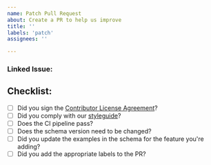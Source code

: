 ```yaml
---
name: Patch Pull Request
about: Create a PR to help us improve
title: ''
labels: 'patch'
assignees: ''

---
```


<!-- All PRs should have some kind of issue backing them. This means the community has had some opportunity to contribute ideas, or that the PR is fixing a problem that is being tracked -->
### Linked Issue:

<!-- (See our contributing guidelines for more details) -->

<!-- Please remove any items below that may not apply to your Pull Request -->
## Checklist:
- [ ] Did you sign the [Contributor License Agreement](https://cla-assistant.io/wwt/WorkflowSchema)?
- [ ] Did you comply with our [styleguide](https://github.com/wwt/WorkflowSchema/blob/main/.editorconfig)?
- [ ] Does the CI pipeline pass?
- [ ] Does the schema version need to be changed?
- [ ] Did you update the examples in the schema for the feature you're adding?
- [ ] Did you add the appropriate labels to the PR?

<!-- Is this feature _really_ needed? -->
